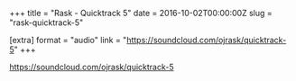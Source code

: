 +++
title = "Rask - Quicktrack 5"
date = 2016-10-02T00:00:00Z
slug = "rask-quicktrack-5"

[extra]
format = "audio"
link = "https://soundcloud.com/ojrask/quicktrack-5"
+++

https://soundcloud.com/ojrask/quicktrack-5